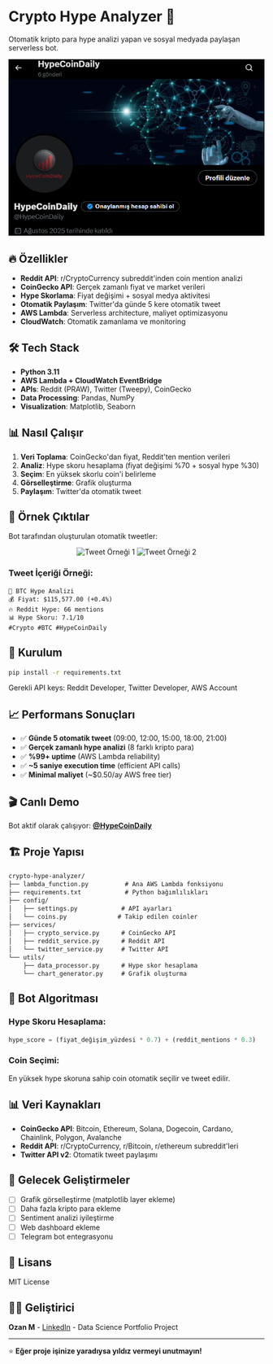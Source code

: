 # Crypto Hype Analyzer 🚀

Otomatik kripto para hype analizi yapan ve sosyal medyada paylaşan serverless bot.

![Bot Demo](x-page-1.png)

## 🔥 Özellikler

- **Reddit API**: r/CryptoCurrency subreddit'inden coin mention analizi
- **CoinGecko API**: Gerçek zamanlı fiyat ve market verileri  
- **Hype Skorlama**: Fiyat değişimi + sosyal medya aktivitesi
- **Otomatik Paylaşım**: Twitter'da günde 5 kere otomatik tweet
- **AWS Lambda**: Serverless architecture, maliyet optimizasyonu
- **CloudWatch**: Otomatik zamanlama ve monitoring

## 🛠 Tech Stack

- **Python 3.11**
- **AWS Lambda + CloudWatch EventBridge**
- **APIs**: Reddit (PRAW), Twitter (Tweepy), CoinGecko
- **Data Processing**: Pandas, NumPy
- **Visualization**: Matplotlib, Seaborn

## 📊 Nasıl Çalışır

1. **Veri Toplama**: CoinGecko'dan fiyat, Reddit'ten mention verileri
2. **Analiz**: Hype skoru hesaplama (fiyat değişimi %70 + sosyal hype %30)
3. **Seçim**: En yüksek skorlu coin'i belirleme
4. **Görselleştirme**: Grafik oluşturma
5. **Paylaşım**: Twitter'da otomatik tweet

## 🎯 Örnek Çıktılar

Bot tarafından oluşturulan otomatik tweetler:

<div align="center">
  <img src="x-gönderi-1.png" alt="Tweet Örneği 1" width="400">
  <img src="x-gönderi-2.png" alt="Tweet Örneği 2" width="400">
</div>

### Tweet İçeriği Örneği:
```
🚀 BTC Hype Analizi
💰 Fiyat: $115,577.00 (+0.4%)
🔥 Reddit Hype: 66 mentions
📊 Hype Skoru: 7.1/10
#Crypto #BTC #HypeCoinDaily
```

## 🔧 Kurulum

```bash
pip install -r requirements.txt
```

Gerekli API keys: Reddit Developer, Twitter Developer, AWS Account

## 📈 Performans Sonuçları

- ✅ **Günde 5 otomatik tweet** (09:00, 12:00, 15:00, 18:00, 21:00)
- ✅ **Gerçek zamanlı hype analizi** (8 farklı kripto para)
- ✅ **%99+ uptime** (AWS Lambda reliability)
- ✅ **~5 saniye execution time** (efficient API calls)
- ✅ **Minimal maliyet** (~$0.50/ay AWS free tier)

## 🎬 Canlı Demo

Bot aktif olarak çalışıyor: **[@HypeCoinDaily](https://x.com/HypeCoinDaily)**

## 🏗 Proje Yapısı

```
crypto-hype-analyzer/
├── lambda_function.py          # Ana AWS Lambda fonksiyonu
├── requirements.txt            # Python bağımlılıkları
├── config/
│   ├── settings.py            # API ayarları
│   └── coins.py              # Takip edilen coinler
├── services/
│   ├── crypto_service.py      # CoinGecko API
│   ├── reddit_service.py      # Reddit API
│   └── twitter_service.py     # Twitter API
└── utils/
    ├── data_processor.py      # Hype skor hesaplama
    └── chart_generator.py     # Grafik oluşturma
```

## 🤖 Bot Algoritması

### Hype Skoru Hesaplama:
```python
hype_score = (fiyat_değişim_yüzdesi * 0.7) + (reddit_mentions * 0.3)
```

### Coin Seçimi:
En yüksek hype skoruna sahip coin otomatik seçilir ve tweet edilir.

## 📊 Veri Kaynakları

- **CoinGecko API**: Bitcoin, Ethereum, Solana, Dogecoin, Cardano, Chainlink, Polygon, Avalanche
- **Reddit API**: r/CryptoCurrency, r/Bitcoin, r/ethereum subreddit'leri
- **Twitter API v2**: Otomatik tweet paylaşımı

## 🔮 Gelecek Geliştirmeler

- [ ] Grafik görselleştirme (matplotlib layer ekleme)
- [ ] Daha fazla kripto para ekleme
- [ ] Sentiment analizi iyileştirme
- [ ] Web dashboard ekleme
- [ ] Telegram bot entegrasyonu

## 📄 Lisans

MIT License

## 👨‍💻 Geliştirici

**Ozan M** - [LinkedIn](https://linkedin.com/in/ozanmhrc) - Data Science Portfolio Project

---

⭐ **Eğer proje işinize yaradıysa yıldız vermeyi unutmayın!**
